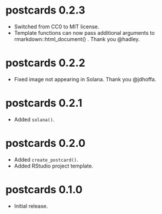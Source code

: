 # postcards 0.2.3

* Switched from CC0 to MIT license.
* Template functions can now pass additional arguments to rmarkdown::html_document() . Thank you @hadley.

# postcards 0.2.2

* Fixed image not appearing in Solana. Thank you @jdhoffa.

# postcards 0.2.1

* Added `solana()`.

# postcards 0.2.0

* Added `create_postcard()`.
* Added RStudio project template.

# postcards 0.1.0

* Initial release.
